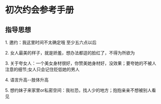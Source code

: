 # 初次约会参考手册

## 指导思想

1\. 邀约：我这里时间不太确定哦 至少五六点以后

2\. 女人最美的样子，就是娇羞，想办法都逗的脸红了，不得为所欲为

3\. 关于夸女人：一个美女身材很好，你赞美她身材好，没效果；要夸她的不被人注意的细节;女人只会记住贬低她的男人

4\. 语言升高--肢体升高

5\. 想约妹子来家里or私密空间：我社恐，找人少的地方；抱抱亲亲不想被别人看见

